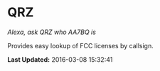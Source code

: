 # QRZ
*Alexa, ask QRZ who AA7BQ is*

Provides easy lookup of FCC licenses by callsign.

**Last Updated:** 2016-03-08 15:32:41
